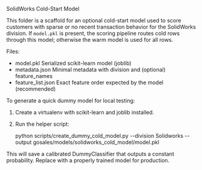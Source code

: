 SolidWorks Cold-Start Model

This folder is a scaffold for an optional cold-start model used to score customers with sparse or no recent transaction behavior for the SolidWorks division. If `model.pkl` is present, the scoring pipeline routes cold rows through this model; otherwise the warm model is used for all rows.

Files:
- model.pkl                Serialized scikit-learn model (joblib)
- metadata.json            Minimal metadata with division and (optional) feature_names
- feature_list.json        Exact feature order expected by the model (recommended)

To generate a quick dummy model for local testing:
1) Create a virtualenv with scikit-learn and joblib installed.
2) Run the helper script:

   python scripts/create_dummy_cold_model.py --division Solidworks --output gosales/models/solidworks_cold_model/model.pkl

This will save a calibrated DummyClassifier that outputs a constant probability. Replace with a properly trained model for production.
